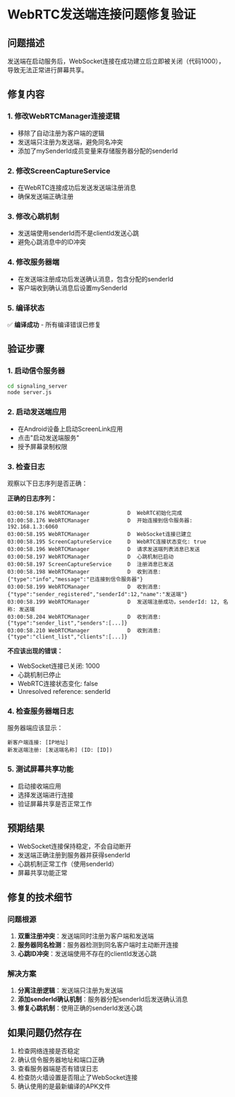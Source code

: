 # WebRTC发送端连接问题修复验证

## 问题描述
发送端在启动服务后，WebSocket连接在成功建立后立即被关闭（代码1000），导致无法正常进行屏幕共享。

## 修复内容

### 1. 修改WebRTCManager连接逻辑
- 移除了自动注册为客户端的逻辑
- 发送端只注册为发送端，避免同名冲突
- 添加了mySenderId成员变量来存储服务器分配的senderId

### 2. 修改ScreenCaptureService
- 在WebRTC连接成功后发送发送端注册消息
- 确保发送端正确注册

### 3. 修改心跳机制
- 发送端使用senderId而不是clientId发送心跳
- 避免心跳消息中的ID冲突

### 4. 修改服务器端
- 在发送端注册成功后发送确认消息，包含分配的senderId
- 客户端收到确认消息后设置mySenderId

### 5. 编译状态
✅ **编译成功** - 所有编译错误已修复

## 验证步骤

### 1. 启动信令服务器
```bash
cd signaling_server
node server.js
```

### 2. 启动发送端应用
- 在Android设备上启动ScreenLink应用
- 点击"启动发送端服务"
- 授予屏幕录制权限

### 3. 检查日志
观察以下日志序列是否正确：

**正确的日志序列：**
```
03:00:58.176 WebRTCManager            D  WebRTC初始化完成
03:00:58.176 WebRTCManager            D  开始连接到信令服务器: 192.168.1.3:6060
03:00:58.195 WebRTCManager            D  WebSocket连接已建立
03:00:58.195 ScreenCaptureService     D  WebRTC连接状态变化: true
03:00:58.196 WebRTCManager            D  请求发送端列表消息已发送
03:00:58.197 WebRTCManager            D  心跳机制已启动
03:00:58.197 ScreenCaptureService     D  注册消息已发送
03:00:58.198 WebRTCManager            D  收到消息: {"type":"info","message":"已连接到信令服务器"}
03:00:58.199 WebRTCManager            D  收到消息: {"type":"sender_registered","senderId":12,"name":"发送端"}
03:00:58.199 WebRTCManager            D  发送端注册成功，senderId: 12, 名称: 发送端
03:00:58.204 WebRTCManager            D  收到消息: {"type":"sender_list","senders":[...]}
03:00:58.210 WebRTCManager            D  收到消息: {"type":"client_list","clients":[...]}
```

**不应该出现的错误：**
- WebSocket连接已关闭: 1000
- 心跳机制已停止
- WebRTC连接状态变化: false
- Unresolved reference: senderId

### 4. 检查服务器端日志
服务器端应该显示：
```
新客户端连接: [IP地址]
新发送端注册: [发送端名称] (ID: [ID])
```

### 5. 测试屏幕共享功能
- 启动接收端应用
- 选择发送端进行连接
- 验证屏幕共享是否正常工作

## 预期结果
- WebSocket连接保持稳定，不会自动断开
- 发送端正确注册到服务器并获得senderId
- 心跳机制正常工作（使用senderId）
- 屏幕共享功能正常

## 修复的技术细节

### 问题根源
1. **双重注册冲突**：发送端同时注册为客户端和发送端
2. **服务器同名检测**：服务器检测到同名客户端时主动断开连接
3. **心跳ID冲突**：发送端使用不存在的clientId发送心跳

### 解决方案
1. **分离注册逻辑**：发送端只注册为发送端
2. **添加senderId确认机制**：服务器分配senderId后发送确认消息
3. **修复心跳机制**：使用正确的senderId发送心跳

## 如果问题仍然存在
1. 检查网络连接是否稳定
2. 确认信令服务器地址和端口正确
3. 查看服务器端是否有错误日志
4. 检查防火墙设置是否阻止了WebSocket连接
5. 确认使用的是最新编译的APK文件 